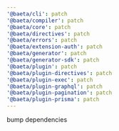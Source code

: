 ```yaml
---
'@baeta/cli': patch
'@baeta/compiler': patch
'@baeta/core': patch
'@baeta/directives': patch
'@baeta/errors': patch
'@baeta/extension-auth': patch
'@baeta/generator': patch
'@baeta/generator-sdk': patch
'@baeta/plugin': patch
'@baeta/plugin-directives': patch
'@baeta/plugin-exec': patch
'@baeta/plugin-graphql': patch
'@baeta/plugin-pagination': patch
'@baeta/plugin-prisma': patch
---
```


bump dependencies
